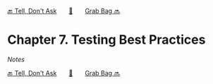 [🔙 Tell, Don't Ask][previous-chapter]&nbsp;&nbsp;&nbsp;&nbsp;&nbsp;&nbsp;&nbsp;[🏡][readme]&nbsp;&nbsp;&nbsp;&nbsp;&nbsp;&nbsp;&nbsp;[Grab Bag 🔜][upcoming-chapter]

# Chapter 7. Testing Best Practices

_Notes_

[🔙 Tell, Don't Ask][previous-chapter]&nbsp;&nbsp;&nbsp;&nbsp;&nbsp;&nbsp;&nbsp;[🏡][readme]&nbsp;&nbsp;&nbsp;&nbsp;&nbsp;&nbsp;&nbsp;[Grab Bag 🔜][upcoming-chapter]

[readme]: README.md
[previous-chapter]: ch006-tell-dont-ask.md
[upcoming-chapter]: ch008-grab-bag.md